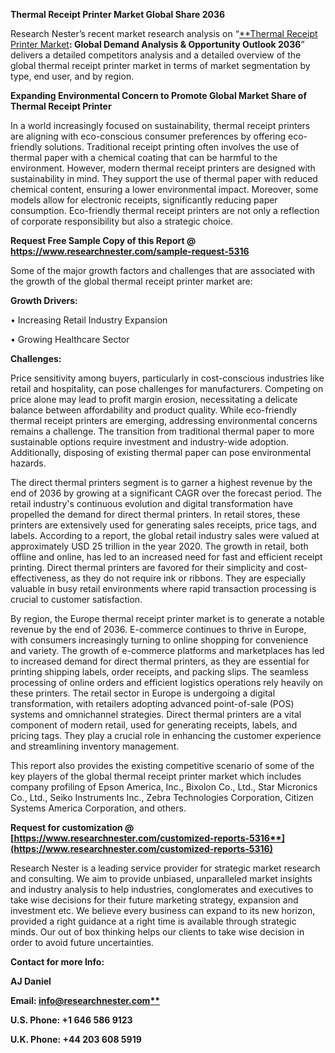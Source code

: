 ﻿**Thermal Receipt Printer Market Global Share 2036**

Research Nester’s recent market research analysis on “[**Thermal Receipt Printer Market](https://www.researchnester.com/reports/thermal-receipt-printer-market/5316)**: Global Demand Analysis & Opportunity Outlook 2036**” delivers a detailed competitors analysis and a detailed overview of the global thermal receipt printer market in terms of market segmentation by type, end user, and by region. 

**Expanding Environmental Concern to Promote Global Market Share of Thermal Receipt Printer**

In a world increasingly focused on sustainability, thermal receipt printers are aligning with eco-conscious consumer preferences by offering eco-friendly solutions. Traditional receipt printing often involves the use of thermal paper with a chemical coating that can be harmful to the environment. However, modern thermal receipt printers are designed with sustainability in mind. They support the use of thermal paper with reduced chemical content, ensuring a lower environmental impact. Moreover, some models allow for electronic receipts, significantly reducing paper consumption. Eco-friendly thermal receipt printers are not only a reflection of corporate responsibility but also a strategic choice.

**Request Free Sample Copy of this Report @ <https://www.researchnester.com/sample-request-5316>** 

<a name="_hlk147244389"></a>Some of the major growth factors and challenges that are associated with the growth of the global thermal receipt printer market are:

**Growth Drivers:**

•	Increasing Retail Industry Expansion

•	Growing Healthcare Sector 

**Challenges:**

Price sensitivity among buyers, particularly in cost-conscious industries like retail and hospitality, can pose challenges for manufacturers. Competing on price alone may lead to profit margin erosion, necessitating a delicate balance between affordability and product quality. While eco-friendly thermal receipt printers are emerging, addressing environmental concerns remains a challenge. The transition from traditional thermal paper to more sustainable options require investment and industry-wide adoption. Additionally, disposing of existing thermal paper can pose environmental hazards.

<a name="_hlk147244479"></a>The direct thermal printers segment is to garner a highest revenue by the end of 2036 by growing at a significant CAGR over the forecast period. The retail industry's continuous evolution and digital transformation have propelled the demand for direct thermal printers. In retail stores, these printers are extensively used for generating sales receipts, price tags, and labels. According to a report, the global retail industry sales were valued at approximately USD 25 trillion in the year 2020. The growth in retail, both offline and online, has led to an increased need for fast and efficient receipt printing. Direct thermal printers are favored for their simplicity and cost-effectiveness, as they do not require ink or ribbons. They are especially valuable in busy retail environments where rapid transaction processing is crucial to customer satisfaction.

<a name="_hlk147244557"></a>By region, the Europe thermal receipt printer market is to generate <a name="_hlk140522455"></a>a notable revenue by the end of 2036. E-commerce continues to thrive in Europe, with consumers increasingly turning to online shopping for convenience and variety. The growth of e-commerce platforms and marketplaces has led to increased demand for direct thermal printers, as they are essential for printing shipping labels, order receipts, and packing slips. The seamless processing of online orders and efficient logistics operations rely heavily on these printers. The retail sector in Europe is undergoing a digital transformation, with retailers adopting advanced point-of-sale (POS) systems and omnichannel strategies. Direct thermal printers are a vital component of modern retail, used for generating receipts, labels, and pricing tags. They play a crucial role in enhancing the customer experience and streamlining inventory management.

<a name="_hlk147244718"></a>This report also provides the existing competitive scenario of some of the key players of the global thermal receipt printer market which includes company profiling of Epson America, Inc., Bixolon Co., Ltd., Star Micronics Co., Ltd., Seiko Instruments Inc., Zebra Technologies Corporation, Citizen Systems America Corporation, and others.      

**Request for customization @ [https://www.researchnester.com/customized-reports-5316**](https://www.researchnester.com/customized-reports-5316)**

Research Nester is a leading service provider for strategic market research and consulting. We aim to provide unbiased, unparalleled market insights and industry analysis to help industries, conglomerates and executives to take wise decisions for their future marketing strategy, expansion and investment etc. We believe every business can expand to its new horizon, provided a right guidance at a right time is available through strategic minds. Our out of box thinking helps our clients to take wise decision in order to avoid future uncertainties.

**Contact for more Info:**

**AJ Daniel**

**Email: [info@researchnester.com**](mailto:info@researchnester.com)**

**U.S. Phone: +1 646 586 9123** 

**U.K. Phone: +44 203 608 5919**



